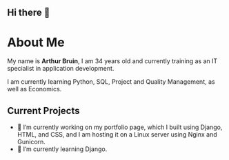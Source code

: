 ## Hi there 👋

# About Me

My name is **Arthur Bruin**, I am 34 years old and currently training as an IT specialist in application development.

I am currently learning Python, SQL, Project and Quality Management, as well as Economics.

## Current Projects

- 🔭 I’m currently working on my portfolio page, which I built using Django, HTML, and CSS, and I am hosting it on a Linux server using Nginx and Gunicorn.
- 🌱 I’m currently learning Django.







